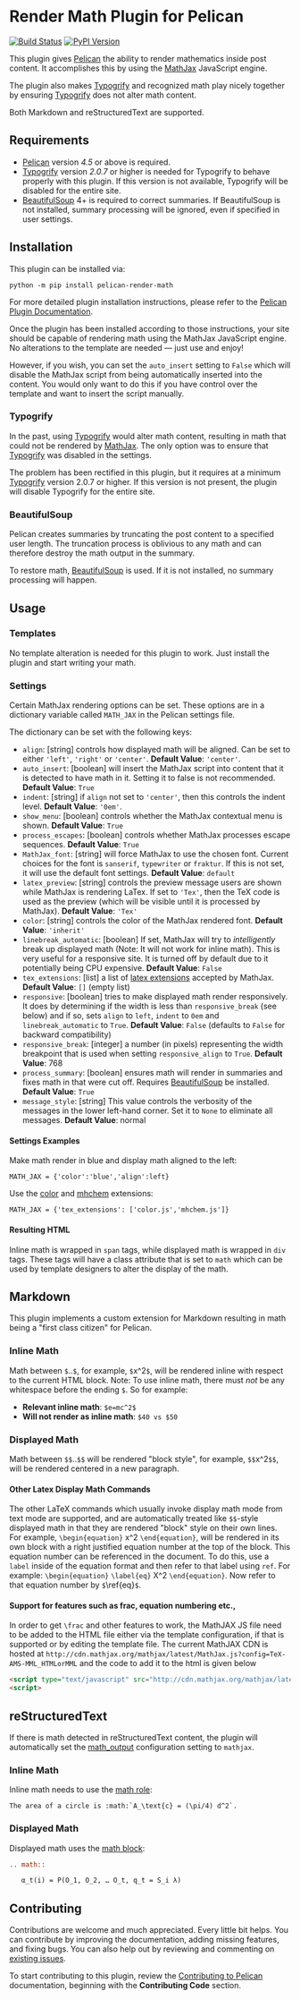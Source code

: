 Render Math Plugin for Pelican
==============================

[![Build Status](https://img.shields.io/github/workflow/status/pelican-plugins/render-math/build)](https://github.com/pelican-plugins/render-math/actions)
[![PyPI Version](https://img.shields.io/pypi/v/pelican-render-math)](https://pypi.org/project/pelican-render-math/)

This plugin gives [Pelican][] the ability to render mathematics inside post
content. It accomplishes this by using the [MathJax][] JavaScript engine.

The plugin also makes [Typogrify][] and recognized math play nicely together by
ensuring [Typogrify][] does not alter math content.

Both Markdown and reStructuredText are supported.

Requirements
------------

* [Pelican][] version *4.5* or above is required.
* [Typogrify][] version *2.0.7* or higher is needed for Typogrify to behave
  properly with this plugin. If this version is not available, Typogrify will be
  disabled for the entire site.
* [BeautifulSoup][] 4+ is required to correct summaries. If BeautifulSoup is not
  installed, summary processing will be ignored, even if specified in user
  settings.

Installation
------------

This plugin can be installed via:

    python -m pip install pelican-render-math

For more detailed plugin installation instructions, please refer to the
[Pelican Plugin Documentation](https://docs.getpelican.com/en/latest/plugins.html).

Once the plugin has been installed according to those instructions, your site
should be capable of rendering math using the MathJax JavaScript engine.
No alterations to the template are needed — just use and enjoy!

However, if you wish, you can set the `auto_insert` setting to `False` which
will disable the MathJax script from being automatically inserted into the
content. You would only want to do this if you have control over the template
and want to insert the script manually.

### Typogrify

In the past, using [Typogrify][] would alter math content, resulting in math
that could not be rendered by [MathJax][]. The only option was to ensure that
[Typogrify][] was disabled in the settings.

The problem has been rectified in this plugin, but it requires at a minimum
[Typogrify][] version 2.0.7 or higher. If this version is not present, the
plugin will disable Typogrify for the entire site.

### BeautifulSoup

Pelican creates summaries by truncating the post content to a specified user
length. The truncation process is oblivious to any math and can therefore
destroy the math output in the summary.

To restore math, [BeautifulSoup][] is used. If it is not installed, no summary
processing will happen.

Usage
-----

### Templates

No template alteration is needed for this plugin to work. Just install the
plugin and start writing your math.

### Settings

Certain MathJax rendering options can be set. These options are in a dictionary
variable called `MATH_JAX` in the Pelican settings file.

The dictionary can be set with the following keys:

 * `align`: [string] controls how displayed math will be aligned. Can be set to
   either `'left'`, `'right'` or `'center'`. **Default Value**: `'center'`.
 * `auto_insert`: [boolean] will insert the MathJax script into content that it
   is detected to have math in it. Setting it to false is not recommended.
   **Default Value**: `True`
 * `indent`: [string] if `align` not set to `'center'`, then this controls the
   indent level. **Default Value**: `'0em'`.
 * `show_menu`: [boolean] controls whether the MathJax contextual menu is
   shown.  **Default Value**: `True`
 * `process_escapes`: [boolean] controls whether MathJax processes escape
   sequences.  **Default Value**: `True`
 * `MathJax_font`: [string] will force MathJax to use the chosen font. Current
   choices for the font is `sanserif`, `typewriter` or `fraktur`. If this is
   not set, it will use the default font settings. **Default Value**: `default`
 * `latex_preview`: [string] controls the preview message users are shown while
   MathJax is rendering LaTex. If set to `'Tex'`, then the TeX code is used as
   the preview (which will be visible until it is processed by MathJax).
   **Default Value**: `'Tex'`
 * `color`: [string] controls the color of the MathJax rendered font. **Default
   Value**: `'inherit'`
 * `linebreak_automatic`: [boolean] If set, MathJax will try to *intelligently*
   break up displayed math (Note: It will not work for inline math). This is
   very useful for a responsive site. It is turned off by default due to it
   potentially being CPU expensive. **Default Value**: `False`
 * `tex_extensions`: [list] a list of [latex
   extensions](https://docs.mathjax.org/en/latest/input/tex/extensions.html)
   accepted by MathJax. **Default Value**: `[]` (empty list)
 * `responsive`: [boolean] tries to make displayed math render responsively. It
   does by determining if the width is less than `responsive_break` (see below)
   and if so, sets `align` to `left`, `indent` to `0em` and
   `linebreak_automatic` to `True`.  **Default Value**: `False` (defaults to
   `False` for backward compatibility)
 * `responsive_break`: [integer] a number (in pixels) representing the width
   breakpoint that is used when setting `responsive_align` to `True`. **Default
   Value**: 768
 * `process_summary`: [boolean] ensures math will render in summaries and fixes
   math in that were cut off. Requires [BeautifulSoup][] be installed. **Default
   Value**: `True`
 * `message_style`: [string] This value controls the verbosity of the messages
   in the lower left-hand corner. Set it to `None` to eliminate all messages.
   **Default Value**: normal

#### Settings Examples

Make math render in blue and display math aligned to the left:

    MATH_JAX = {'color':'blue','align':left}

Use the [color](https://docs.mathjax.org/en/latest/input/tex/extensions/color.html)
and [mhchem](https://docs.mathjax.org/en/latest/input/tex/extensions/mhchem.html)
extensions:

    MATH_JAX = {'tex_extensions': ['color.js','mhchem.js']}

#### Resulting HTML

Inline math is wrapped in `span` tags, while displayed math is wrapped in
`div` tags.  These tags will have a class attribute that is set to `math` which
can be used by template designers to alter the display of the math.

Markdown
--------

This plugin implements a custom extension for Markdown resulting in math being
a "first class citizen" for Pelican.

### Inline Math

Math between `$`..`$`, for example, `$`x^2`$`, will be rendered inline with
respect to the current HTML block. Note: To use inline math, there must *not*
be any whitespace before the ending `$`. So for example:

 * **Relevant inline math**: `$e=mc^2$`
 * **Will not render as inline math**: `$40 vs $50`

### Displayed Math

Math between `$$`..`$$` will be rendered "block style", for example,
`$$`x^2`$$`, will be rendered centered in a new paragraph.

#### Other Latex Display Math Commands

The other LaTeX commands which usually invoke display math mode from text mode
are supported, and are automatically treated like `$$`-style displayed math in
that they are rendered "block" style on their own lines.  For example,
`\begin{equation}` x^2 `\end{equation}`, will be rendered in its own block with
a right justified equation number at the top of the block. This equation number
can be referenced in the document.  To do this, use a `label` inside of the
equation format and then refer to that label using `ref`. For example:
`\begin{equation}` `\label{eq}` X^2 `\end{equation}`.  Now refer to that
equation number by `$`\ref{eq}`$`.

#### Support for features such as frac, equation numbering etc.,
In order to get `\frac` and other features to work, the MathJAX JS file need to be added to the HTML file either via the template configuration, if that is supported or by editing the template file. The current MathJAX CDN is hosted at `http://cdn.mathjax.org/mathjax/latest/MathJax.js?config=TeX-AMS-MML_HTMLorMML` and the code to add it to the html is given below

```html
<script type="text/javascript" src="http://cdn.mathjax.org/mathjax/latest/MathJax.js?config=TeX-AMS-MML_HTMLorMML"></script>
<script>
```

reStructuredText
----------------

If there is math detected in reStructuredText content, the plugin will
automatically set the
[math_output](https://docutils.sourceforge.io/docs/user/config.html#math-output)
configuration setting to `mathjax`.

### Inline Math

Inline math needs to use the [math
role](https://docutils.sourceforge.io/docs/ref/rst/roles.html#math):

```
The area of a circle is :math:`A_\text{c} = (\pi/4) d^2`.
```

### Displayed Math

Displayed math uses the [math block](https://docutils.sourceforge.io/docs/ref/rst/directives.html#math):

```rst
.. math::

   α_t(i) = P(O_1, O_2, … O_t, q_t = S_i λ)
```

Contributing
------------

Contributions are welcome and much appreciated. Every little bit helps. You can contribute by improving the documentation, adding missing features, and fixing bugs. You can also help out by reviewing and commenting on [existing issues][].

To start contributing to this plugin, review the [Contributing to Pelican][] documentation, beginning with the **Contributing Code** section.


[BeautifulSoup]: https://www.crummy.com/software/BeautifulSoup/
[MathJax]: https://www.mathjax.org/
[Pelican]: https://github.com/getpelican/pelican
[Typogrify]: https://github.com/mintchaos/typogrify
[existing issues]: https://github.com/pelican-plugins/render-math/issues
[Contributing to Pelican]: https://docs.getpelican.com/en/latest/contribute.html
